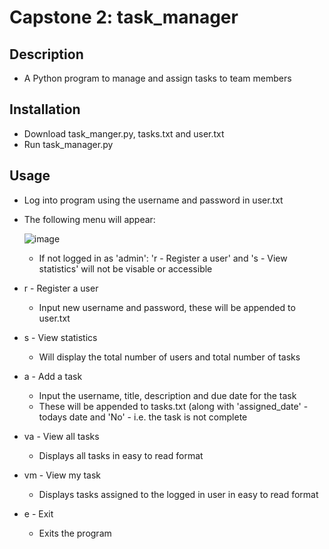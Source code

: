 # Capstone 2: task_manager

## Description
- A Python program to manage and assign tasks to team members

## Installation
- Download task_manger.py, tasks.txt and user.txt
- Run task_manager.py

## Usage
- Log into program using the username and password in user.txt
- The following menu will appear:

  ![image](https://user-images.githubusercontent.com/91968539/219952609-1507ce41-4e91-4bfd-8c08-2f46453773eb.png)
  - If not logged in as 'admin': 'r  - Register a user' and 's  - View statistics' will not be visable or accessible
- r  - Register a user
  - Input new username and password, these will be appended to user.txt
- s  - View statistics
  - Will display the total number of users and total number of tasks
- a  - Add a task
  - Input the username, title, description and due date for the task
  - These will be appended to tasks.txt (along with 'assigned_date' - todays date and 'No' - i.e. the task is not complete
- va - View all tasks
  - Displays all tasks in easy to read format
- vm - View my task
  - Displays tasks assigned to the logged in user in easy to read format
- e  - Exit
  - Exits the program
